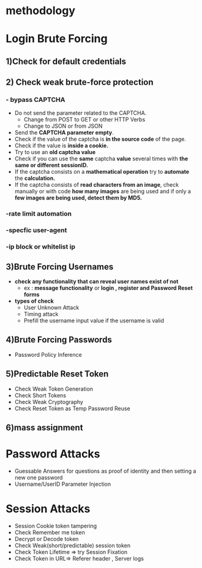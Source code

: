 
# methodology 


# Login Brute Forcing

## 1)Check for default credentials

## 2) Check weak brute-force protection
### - bypass CAPTCHA 
- Do not send the parameter related to the CAPTCHA.
    - Change from POST to GET or other HTTP Verbs
    - Change to JSON or from JSON
- Send the **CAPTCHA parameter empty**.
- Check if the value of the captcha is **in the source code** of the page.
- Check if the value is **inside a cookie.**
- Try to use an **old captcha value**
- Check if you can use the **same** captcha **value** several times with **the same or different sessionID.**
- If the captcha consists on a **mathematical operation** try to **automate** the **calculation.**
- If the captcha consists of **read characters from an image**, check manually or with code **how many images** are being used and if only a **few images are being used, detect them by MD5.** 

### -rate limit automation

### -specfic user-agent
### -ip block or whitelist ip 


## 3)Brute Forcing Usernames 
- **check any functionality that can reveal user names exist of not** 
	- ex : **message functionality** or **login , register and Password Reset forms**  
- **types of check** 
	- User Unknown Attack
	- Timing attack 
	- Prefill the username input value if the username is valid

## 4)Brute Forcing Passwords
- Password Policy Inference

## 5)Predictable Reset Token
- Check Weak Token Generation
- Check  Short Tokens
- Check Weak Cryptography
- Check Reset Token as Temp Password Reuse

## 6)mass assignment


# Password Attacks
- Guessable Answers for questions as proof of identity and then setting a new one password
- Username/UserID Parameter Injection


# Session Attacks
- Session Cookie token tampering
- Check Remember me token
- Decrypt or Decode token
- Check Weak(short/predictable) session token
- Check Token Lifetime => try Session Fixation
- Check Token in URL=> Referer header , Server logs
